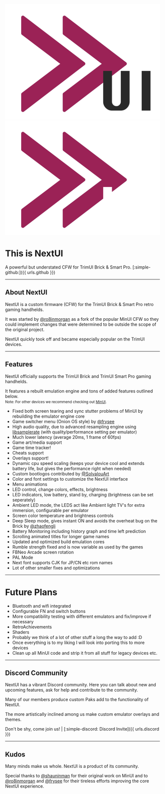 <img src="_inc/images/logo-nextui-light.png" alt="NextUI Logo" class="docs-logo docs-logo-light"/>
<img src="_inc/images/logo-nextui-dark.png" alt="NextUI Logo" class="docs-logo docs-logo-dark"/>

# **This is NextUI**

A powerful but understated CFW for TrimUI Brick & Smart Pro. [:simple-github:]({{ urls.github }})

---

## About NextUI

NextUI is a custom firmware (CFW) for the TrimUI Brick & Smart Pro retro gaming handhelds.

It was started by [@ro8inmorgan](https://github.com/ro8inmorgan) as a fork of the popular MinUI CFW so they could
implement changes that were determined to be outside the scope of the original project.

NextUI quickly took off and became especially popular on the TrimUI devices.

---

## Features

NextUI officially supports the TrimUI Brick and TrimUI Smart Pro gaming handhelds.

It features a rebuilt emulation engine and tons of added features outlined below.<br />
<small>Note: For other devices we recommend checking out [MinUI](https://github.com/shauninman/MinUI).</small>

- Fixed both screen tearing and sync stutter problems of MinUI by rebuilding the emulator engine core
- Game switcher menu (Onion OS style) by [@frysee](https://github.com/frysee)
- High audio quality, due to advanced resampling engine
  using [libsamplerate](https://github.com/libsndfile/libsamplerate) (with quality/performance setting per emulator)
- Much lower latency (average 20ms, 1 frame of 60fps)
- Game art/media support
- Game time tracker!
- Cheats support
- Overlays support!
- Dynamic cpu speed scaling (keeps your device cool and extends battery life, but gives the performance right when
  needed)
- Custom bootlogos contributed by [@SolvalouArt](https://bsky.app/profile/solvalouart.bsky.social)
- Color and font settings to customize the NextUI interface
- Menu animations
- LED control, change colors, effects, brightness
- LED indicators, low battery, stand by, charging (brightness can be set seperately)
- Ambient LED mode, the LEDS act like Ambient light TV's for extra immersion, configurable per emulator
- Screen color temperature and brightness controls
- Deep Sleep mode, gives instant ON and avoids the overheat bug on the Brick
  by [@zhaofengli](https://github.com/zhaofengli)
- Battery Monitoring including history graph and time left prediction
- Scrolling animated titles for longer game names
- Updated and optimized build emulation cores
- Rumble strength fixed and is now variable as used by the games
- FBNeo Arcade screen rotation
- PAL Mode
- Next font supports CJK for JP/CN etc rom names
- Lot of other smaller fixes and optimizations

---

# Future Plans

- Bluetooth and wifi integrated
- Configurable FN and switch buttons
- More compatibility testing with different emulators and fix/improve if necessary
- RetroAchievements
- Shaders
- Probably we think of a lot of other stuff a long the way to add :D
- Once everything is to my liking I will look into porting this to more devices
- Clean up all MinUI code and strip it from all stuff for legacy devices etc.

---

## Discord Community

NextUI has a vibrant Discord community. Here you can talk about new and upcoming features, ask for help and contribute
to the community.

Many of our members produce custom Paks add to the functionality of NextUI.

The more artistically inclined among us make custom emulator overlays and themes.

Don't be shy, come join us! |  [:simple-discord: Discord Invite]({{ urls.discord }})

---

## Kudos

Many minds make us whole. NextUI is a product of its community.

Special thanks to [@shauninman](https://github.com/shauninman) for their original work on MinUI and
to [@ro8inmorgan](https://github.com/ro8inmorgan) and [@frysee](https://github.com/frysee) for their tireless efforts
improving the core NextUI experience.